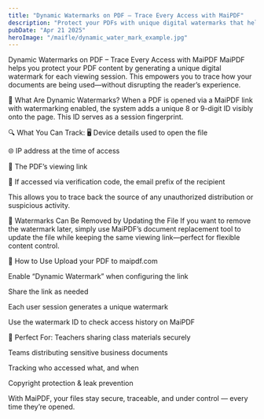 ```yaml
---
title: "Dynamic Watermarks on PDF – Trace Every Access with MaiPDF"
description: "Protect your PDFs with unique digital watermarks that help track unauthorized sharing. Identify who accessed your documents and when with MaiPDF's tracing features."
pubDate: "Apr 21 2025"
heroImage: "/maifle/dynamic_water_mark_example.jpg"
---
```


Dynamic Watermarks on PDF – Trace Every Access with MaiPDF
MaiPDF helps you protect your PDF content by generating a unique digital watermark for each viewing session. This empowers you to trace how your documents are being used—without disrupting the reader’s experience.

🧠 What Are Dynamic Watermarks?
When a PDF is opened via a MaiPDF link with watermarking enabled, the system adds a unique 8 or 9-digit ID visibly onto the page. This ID serves as a session fingerprint.

🔍 What You Can Track:
🖥️ Device details used to open the file

🌐 IP address at the time of access

🔗 The PDF’s viewing link

📧 If accessed via verification code, the email prefix of the recipient

This allows you to trace back the source of any unauthorized distribution or suspicious activity.

🔄 Watermarks Can Be Removed by Updating the File
If you want to remove the watermark later, simply use MaiPDF’s document replacement tool to update the file while keeping the same viewing link—perfect for flexible content control.

📎 How to Use
Upload your PDF to maipdf.com

Enable “Dynamic Watermark” when configuring the link

Share the link as needed

Each user session generates a unique watermark

Use the watermark ID to check access history on MaiPDF

📌 Perfect For:
Teachers sharing class materials securely

Teams distributing sensitive business documents

Tracking who accessed what, and when

Copyright protection & leak prevention

With MaiPDF, your files stay secure, traceable, and under control — every time they’re opened.